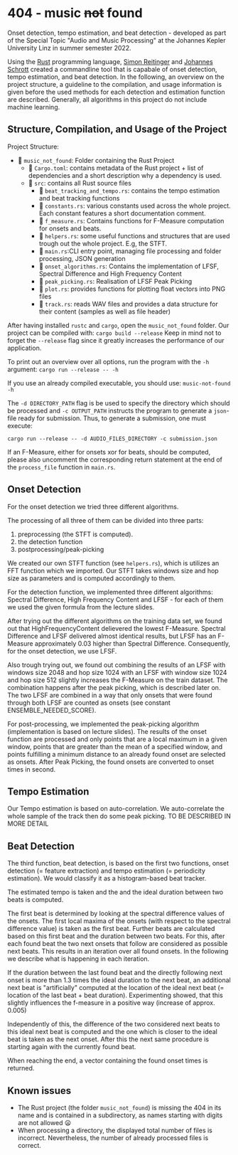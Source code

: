 # 404 - music ~~not~~ found

Onset detection, tempo estimation, and beat detection - developed as part of the Special Topic "Audio and Music
Processing"
at the Johannes Kepler University Linz in summer semester 2022.

Using the [Rust](https://www.rust-lang.org/) programming language, [Simon Reitinger](https://github.com/Simre1)
and [Johannes Schrott](https://github.com/johannesschrott) created a commandline tool that is capabale of onset
detection, tempo estimation, and beat detection.
In the following, an overview on the project structure, a guideline to the compilation, and usage information is given
before the used methods for each detection and estimation function are described. Generally, all algorithms in this
project
do not include machine learning.

## Structure, Compilation, and Usage of the Project

Project Structure:

* :file_folder: `music_not_found`: Folder containing the Rust Project
    * :page_facing_up: `Cargo.toml`: contains metadata of the Rust project + list of dependencies and a short
      description
      why a dependency is used.
    * :file_folder: `src`: contains all Rust source files
        * :page_facing_up: `beat_tracking_and_tempo.rs`: contains the tempo estimation and beat tracking functions
        * :page_facing_up: `constants.rs`: various constants used across the whole project. Each constant features a
          short documentation comment.
        * :page_facing_up: `f_measure.rs`: Contains functions for F-Measure computation for onsets and beats.
        * :page_facing_up: `helpers.rs`: some useful functions and structures that are used trough out the whole
          project. E.g, the STFT.
        * :page_facing_up: `main.rs`:CLI entry point, managing file processing and folder processing, JSON generation
        * :page_facing_up: `onset_algorithms.rs`: Contains the implementation of LFSF, Spectral Difference and High Frequency Content
        * :page_facing_up: `peak_picking.rs`: Realisation of LFSF Peak Picking
        * :page_facing_up: `plot.rs`: provides functions for plotting float vectors into PNG files
        * :page_facing_up: `track.rs`: reads WAV files and provides a data structure for their content (samples as well
          as file header)

After having installed `rustc` and `cargo`, open the `music_not_found` folder. Our project can be compiled with:
`cargo build --release`
Keep in mind not to forget the `--release` flag since it greatly increases the performance of our application.

To print out an overview over all options, run the program with the `-h` argument:
`cargo run --release -- -h`

If you use an already compiled executable, you should use:
`music-not-found -h`

The `-d DIRECTORY_PATH` flag is be used to specify the directory which should be processed and `-c OUTPUT_PATH`
instructs the program to generate a `json`-file ready for submission. Thus, to generate a submission, one must execute:

`cargo run --release -- -d AUDIO_FILES_DIRECTORY -c submission.json`

If an F-Measure, either for onsets xor for beats,  should be computed,
please also uncomment the corresponding return statement at the end of the `process_file` function in `main.rs`.

## Onset Detection

For the onset detection we tried three different algorithms.

The processing of all three of them can be divided into three parts:

1. preprocessing (the STFT is computed).
2. the detection function
3. postprocessing/peak-picking

We created our own STFT function (see `helpers.rs`), which is utilizes an FFT function which we imported. Our STFT
takes windows size and hop size as parameters and is computed accordingly to them.

For the detection function, we implemented three different algorithms:
Spectral Difference, High Frequency Content and LFSF - for each of them we used the given formula from the lecture
slides.

After trying out the different algorithms on the training data set, we found out that HighFrequencyContent delievered
the lowest F-Measure. Spectral Difference and LFSF delivered almost identical results, but LFSF has an F-Measure
approximately 0.03 higher than Spectral Difference.
Consequently, for the onset detection, we use LFSF.

Also trough trying out, we found out combining the results of an LFSF with windows size 2048 and hop size 1024 with an
LFSF with window size 1024 and hop size 512 slightly increases the F-Measure on the train dataset.
The combination happens after the peak picking, which is described later on. The two LFSF are combined in a way that
only onsets that were found through both LFSF are counted as onsets (see constant ENSEMBLE_NEEDED_SCORE).

For post-processing, we implemented the peak-picking algorithm (implementation is based on lecture slides). The results
of the onset function are processed and only points that are a local maximum in a given window, points that are greater
than the mean of a specified window, and points fulfilling a minimum distance to an already found onset are selected as
onsets. After Peak Picking, the found onsets are converted to onset times in second.

## Tempo Estimation

Our Tempo estimation is based on auto-correlation. We auto-correlate the whole sample of the track then do some peak
picking. TO BE DESCRIBED IN MORE DETAIL

## Beat Detection

The third function, beat detection, is based on the first two functions, onset detection (= feature extraction) and
tempo estimation (= periodicity estimation). We would classify it as a histogram-based beat tracker.

The estimated tempo is taken and the and the ideal duration between two beats is computed.

The first beat is determined by looking at the spectral difference values of the onsets. The first local maxima of
the onsets (with respect to the spectral difference value) is taken as the first beat. Further beats are calculated
based on this first beat and the duration between two beats.
For this, after each found beat the two next onsets that
follow are considered as possible next beats.
This results in an iteration over all found onsets. In the following we describe what is happening in each iteration.

If the duration between the last found beat and the directly following next onset is more than 1.3 times the ideal
duration to
the next beat,
an additional next beat is "artificially" computed at the location of the ideal next beat
(= location of the last beat + beat duration). Experimenting showed, that this slightly influences the f-measure in
a positive way (increase of approx. 0.005)

Independently of this, the difference of the two considered next beats to this ideal next beat is computed and the
one which is closer to the ideal beat is taken as the next onset.
After this the next same procedure is starting again with the currently found beat.

When reaching the end, a vector containing the found onset times is returned.

## Known issues

* The Rust project (the folder `music_not_found`) is missing the 404 in its name and is contained in a subdirectory, as
  names starting with digits are
  not allowed :frowning:
* When processing a directory, the displayed total number of files is incorrect. Nevertheless, the number of already
  processed files is correct.
